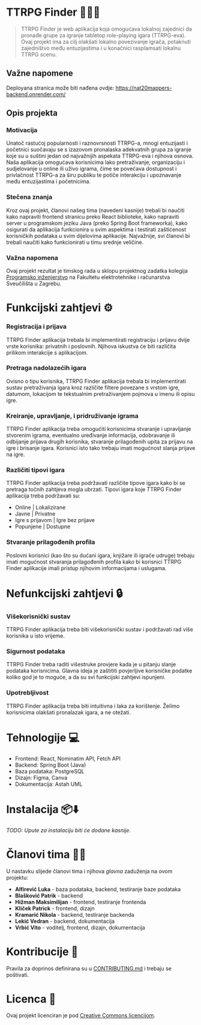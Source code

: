 # TTRPG Finder 🎲🧙‍♂️

> TTRPG Finder je web aplikacija koja omogućava lokalnoj zajednici da pronađe grupe za igranje tabletop role-playing igara (TTRPG-eva). Ovaj projekt ima za cilj olakšati lokalno povezivanje igrača, potaknuti zajedništvo među entuzijastima i u konačnici rasplamsati lokalnu TTRPG scenu.

## Važne napomene
Deployana stranica može biti nađena ovdje: https://nat20mappers-backend.onrender.com/

## Opis projekta

### Motivacija

Unatoč rastućoj popularnosti i raznovrsnosti TTRPG-a, mnogi entuzijasti i početnici suočavaju se s izazovom pronalaska adekvatnih grupa za igranje koje su u suštini jedan od najvažnijih aspekata TTRPG-eva i njihova osnova. Naša aplikacija omogućava korisnicima lako pretraživanje, organizaciju i sudjelovanje u online ili uživo igrama, čime se povećava dostupnost i privlačnost TTRPG-a za širu publiku te potiče interakciju i upoznavanje među entuzijastima i početnicima.

### Stečena znanja

Kroz ovaj projekt, članovi našeg tima (navedeni kasnije) trebali bi naučiti kako napraviti frontend stranicu preko React biblioteke, kako napraviti server u programskom jeziku Java (preko Spring Boot frameworka), kako osigurati da aplikacija funkcionira u svim aspektima i testirati zaštićenost korisničkih podataka u svim dijelovima aplikacije. Najvažnije, svi članovi bi trebali naučiti kako funkcionirati u timu srednje veličine.

### Važna napomena

Ovaj projekt rezultat je timskog rada u sklopu projektnog zadatka kolegija [Programsko inženjerstvo](https://www.fer.unizg.hr/predmet/proinz) na Fakultetu elektrotehnike i računarstva Sveučilišta u Zagrebu.

# Funkcijski zahtjevi ⚙️

### Registracija i prijava

TTRPG Finder aplikacija trebala bi implementirati registraciju i prijavu dvije vrste korisnika: privatnih i poslovnih. Njihova iskustva će biti različita prilikom interakcije s aplikacijom.

### Pretraga nadolazećih igara

Ovisno o tipu korisnika, TTRPG Finder aplikacija trebala bi implementirati sustav pretraživanja igara kroz različite filtere povezane s vrstom igre, datumom, lokacijom te tekstualnim pretraživanjem pojmova u imenu ili opisu igre.

### Kreiranje, upravljanje, i pridruživanje igrama

TTRPG Finder aplikacija treba omogućiti korisnicima stvaranje i upravljanje stvorenim igrama, eventualno uređivanje informacija, odobravanje ili odbijanje prijava drugih korisnika, stvaranje prilagođenih upita za prijavu na igre i brisanje igara. Korisnici isto tako trebaju imati mogućnost slanja prijave na igre.

### Različiti tipovi igara

TTRPG Finder aplikacija treba podržavati različite tipove igara kako bi se pretraga točnih zahtjeva mogla ubrzati. Tipovi igara koje TTRPG Finder aplikacija treba podržavati su:
- Online | Lokalizirane
- Javne | Privatne
- Igre s prijavom | Igre bez prijave
- Popunjene | Dostupne

### Stvaranje prilagođenih profila 

Poslovni korisnici (kao što su dućani igara, knjižare ili igrače udruge) trebaju imati mogućnost stvaranja prilagođenih profila kako bi korisnici TTRPG Finder aplikacije imali pristup njihovim informacijama i uslugama.

# Nefunkcijski zahtjevi 🔒

### Višekorisnički sustav

TTRPG Finder aplikacija treba biti višekorisnički sustav i podržavati rad više korisnika u isto vrijeme.

### Sigurnost podataka

TTRPG Finder treba raditi višestruke provjere kada je u pitanju slanje podataka korisnicima. Glavna ideja je zaštititi povjerljive korisničke podatke koliko god je to moguće, a da su svi funkcijski zahtjevi ispunjeni.

### Upotrebljivost

TTRPG Finder aplikacija treba biti intuitivna i laka za korištenje. Želimo korisnicima olakšati pronalazak igara, a ne otežati.

# Tehnologije 💻

- Frontend: React, Nominatim API, Fetch API
- Backend: Spring Boot (Java)
- Baza podataka: PostgreSQL
- Dizajn: Figma, Canva
- Dokumentacija: Astah UML

# Instalacija 📦⬇️

*TODO: Upute za instalaciju biti će dodane kasnije.*

# Članovi tima 👨‍💻

U nastavku slijede članovi tima i njihova *glavna* zaduženja na ovom projektu:

- **Alfirević Luka** - baza podataka, backend, testiranje baze podataka
- **Blašković Patrik** - backend
- **Hižman Maksimilijan** - frontend, testiranje frontenda
- **Kliček Patrick** - frontend, dizajn
- **Kramarić Nikola** - backend, testiranje backenda
- **Lekić Vedran** - backend, dokumentacija
- **Vrbić Vito** - voditelj, frontend, dizajn, dokumentacija

# Kontribucije 🤝

Pravila za doprinos definirana su u [CONTRIBUTING.md](./CONTRIBUTING.md) i trebaju se poštivati.

# Licenca 📝

Ovaj projekt licenciran je pod [Creative Commons licencijom](./LICENSE).
